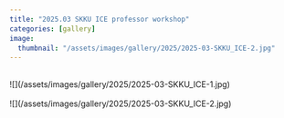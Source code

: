 ```yaml
---
title: "2025.03 SKKU ICE professor workshop"
categories: [gallery]
image:
  thumbnail: "/assets/images/gallery/2025/2025-03-SKKU_ICE-2.jpg"
---
```

<br>
![](/assets/images/gallery/2025/2025-03-SKKU_ICE-1.jpg)<br><br>
![](/assets/images/gallery/2025/2025-03-SKKU_ICE-2.jpg)
